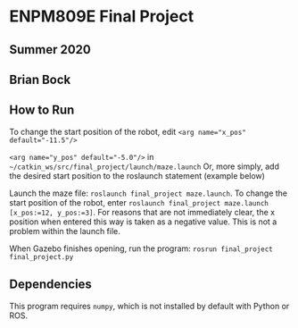# ENPM809E Final Project
## Summer 2020
## Brian Bock

## How to Run
To change the start position of the robot, edit 
`<arg name="x_pos" default="-11.5"/>`

`<arg name="y_pos" default="-5.0"/>` in `~/catkin_ws/src/final_project/launch/maze.launch`
Or, more simply, add the desired start position to the roslaunch statement (example below)

Launch the maze file: `roslaunch final_project maze.launch`. To change the start position of the robot, enter `roslaunch final_project maze.launch [x_pos:=12, y_pos:=3]`. For reasons that are not immediately clear, the x position when entered this way is taken as a negative value. This is not a problem within the launch file. 

When Gazebo finishes opening, run the program:
`rosrun final_project final_project.py`


## Dependencies
This program requires `numpy`, which is not installed by default with Python or ROS. 